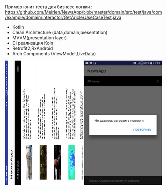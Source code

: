 # 

Пример юнит теста для бизнесс логики :
https://github.com/Meirlen/NewsApp/blob/master/domain/src/test/java/com/example/domain/interactor/GetAriclesUseCaseTest.java


- Kotlin
- Clean Architecture (data,domain,presentation)
- MVVM(presentation layer)
- Di реализация Koin
- Retrofit2,RxAndroid
- Arch Components (ViewModel,LiveData)


<img src="https://github.com/Meirlen/NewsApp/blob/master/screenshots/screen_one.jpg" alt="alt text" width="250" height="400r">
<img src="https://github.com/Meirlen/NewsApp/blob/master/screenshots/screen_two.jpg" alt="alt text" width="250" height="400r">

